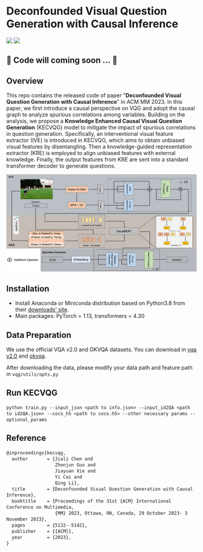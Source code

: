# Deconfounded Visual Question Generation with Causal Inference

[![](https://img.shields.io/badge/paper-pink?style=plastic&logo=GitBook)](https://dl.acm.org/doi/10.1145/3581783.3612536)
[![](https://img.shields.io/badge/-github-grey?style=plastic&logo=github)](https://github.com/Gary-code/KECVQG) 

## 🥸 Code will coming soon ... 👋

## Overview

This repo contains the released code of paper "**Deconfounded Visual Question Generation with Causal Inference**" in ACM MM 2023. In this paper, we first introduce a causal perspective on VQG and adopt the causal graph to analyze spurious correlations among variables. Building on the analysis, we propose a **Knowledge Enhanced Causal Visual Question Generation** (KECVQG) model to mitigate the impact of spurious correlations in question generation. Specifically, an interventional visual feature extractor (IVE) is introduced in KECVQG, which aims to obtain unbiased visual features by disentangling. Then a knowledge-guided representation extractor (KRE) is employed to align unbiased features with external knowledge. Finally, the output features from KRE are sent into a standard transformer decoder to generate questions.

![image-20231108160521994](https://raw.githubusercontent.com/Gary-code/pic/main/img/image-20231108160521994.png)

## Installation

- Install Anaconda or Miniconda distribution based on Python3.8 from their [downloads' site](https://conda.io/docs/user-guide/install/download.html).
- Main packages: PyTorch = 1.13, transformers = 4.30



## Data Preparation

We use the official VQA v2.0 and OKVQA datasets. You can download in [vqa v2.0](https://visualqa.org/) and [okvqa](https://okvqa.allenai.org/).

After downloading the data, please modify your data path and feature path in `vqg/utils/opts.py`

## Run KECVQG

```shell
python train.py --input_json <path to info.json> --input_id2QA <path to id2QA.json> --coco_h5 <path to coco.h5> --other necessary params --optional_params
```



## Reference

```shell
@inproceedings{kecvqg,
  author       = {Jiali Chen and
                  Zhenjun Guo and
                  Jiayuan Xie and
                  Yi Cai and
                  Qing Li},
  title        = {Deconfounded Visual Question Generation with Causal Inference},
  booktitle    = {Proceedings of the 31st {ACM} International Conference on Multimedia,
                  {MM} 2023, Ottawa, ON, Canada, 29 October 2023- 3 November 2023},
  pages        = {5132--5142},
  publisher    = {{ACM}},
  year         = {2023},
}
```
